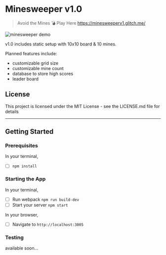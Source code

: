 # Minesweeper v1.0

> Avoid the Mines 💣 Play Here https://minesweeperv1.glitch.me/

![minesweeper demo](boardgif.gif)

v1.0 includes static setup with 10x10 board & 10 mines.

Planned features include:
- customizable grid size
- customizable mine count
- database to store high scores
- leader board

## License
This project is licensed under the MIT License - see the LICENSE.md file for details

---

## Getting Started

### Prerequisites
In your terminal,
- [ ] `npm install`

### Starting the App
In your terminal,
- [ ] Run webpack `npm run build-dev`
- [ ] Start your server `npm start`

In your browser,
- [ ] Navigate to `http://localhost:3005`

### Testing
available soon...
